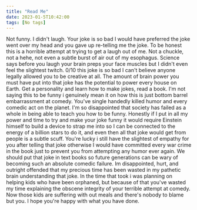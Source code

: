 ```yaml
---
title: "Read Me"
date: 2023-01-5T10:42:00
tags: [No tags]
---
```

Not funny. I didn't laugh. Your joke is so bad I would have preferred the joke went over my head and you gave up re-telling me the joke. To be honest this is a horrible attempt at trying to get a laugh out of me. Not a chuckle, not a hehe, not even a subtle burst of air out of my esophagus. Science says before you laugh your brain preps your face muscles but I didn't even feel the slightest twitch. 0/10 this joke is so bad I can't believe anyone legally allowed you to be creative at all. The amount of brain power you must have put into that joke has the potential to power every house on Earth. Get a personality and learn how to make jokes, read a book. I'm not saying this to be funny i genuinely mean it on how this is just bottom barrel embarrassment at comedy. You've single handedly killed humor and every comedic act on the planet. I'm so disappointed that society has failed as a whole in being able to teach you how to be funny. Honestly if I put in all my power and time to try and make your joke funny it would require Einstein himself to build a device to strap me into so I can be connected to the energy of a billion stars to do it, and even then all that joke would get from people is a subtle scuff. You're lucky i still have the slightest of empathy for you after telling that joke otherwise I would have committed every war crime in the book just to prevent you from attempting any humor ever again. We should put that joke in text books so future generations can be wary of becoming such an absolute comedic failure. Im disappointed, hurt, and outright offended that my precious time has been wasted in my pathetic brain understanding that joke. In the time that took i was planning on helping kids who have been orphaned, but because of that you've wasted my time explaining the obscene integrity of your terrible attempt at comedy. Now those kids are suffering with out meals and there's nobody to blame but you. I hope you're happy with what you have done.